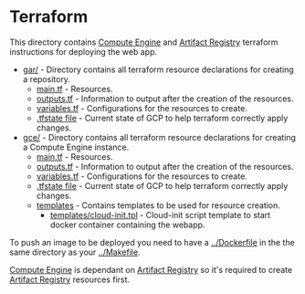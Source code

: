 # Terraform

This directory contains [Compute Engine](gce/) and [Artifact Registry](gar/) terraform instructions for deploying the web app.

- [gar/](gar/) - Directory contains all terraform resource declarations for creating a repository.
  - [main.tf](./main.tf) - Resources.
  - [outputs.tf](./outputs.tf) - Information to output after the creation of the resources.
  - [variables.tf](./variables.tf) - Configurations for the resources to create.
  - [.tfstate file](./terraform.tfstate) - Current state of GCP to help terraform correctly apply changes.
- [gce/](gce/) - Directory contains all terraform resource declarations for creating a Compute Engine instance.
  - [main.tf](./main.tf) - Resources.
  - [outputs.tf](./outputs.tf) - Information to output after the creation of the resources.
  - [variables.tf](./variables.tf) - Configurations for the resources to create.
  - [.tfstate file](./terraform.tfstate) - Current state of GCP to help terraform correctly apply changes.
  - [templates](./templates/) - Contains templates to be used for resource creation.
    - [templates/cloud-init.tpl](./templates/cloud-init.tpl) - Cloud-init script template to start docker container containing the webapp.

To push an image to be deployed you need to have a [../Dockerfile](../Dockerfile) in the the same directory as your [../Makefile](../Makefile). 

[Compute Engine](gce/) is dependant on [Artifact Registry](gar/) so it's required to create [Artifact Registry](gar/) resources first.
